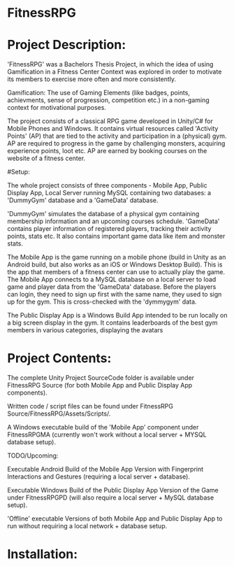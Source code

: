 # FitnessRPG

# Project Description:
 
'FitnessRPG' was a Bachelors Thesis Project, in which the idea of using Gamification in a Fitness Center Context was 
explored in order to motivate its members to exercise more often and more consistently.

Gamification: The use of Gaming Elements (like badges, points, achievments, sense of progression, competition etc.) in 
a non-gaming context for motivational purposes.

The project consists of a classical RPG game developed in Unity/C# for Mobile Phones and Windows.
It contains virtual resources called 'Activity Points' (AP) that are tied to the activity and participation in a (physical) gym.
AP are required to progress in the game by challenging monsters, acquiring experience points, loot etc.
AP are earned by booking courses on the website of a fitness center.

#Setup:

The whole project consists of three components - Mobile App, Public Display App, Local Server running MySQL containing 
two databases: a 'DummyGym' database and a 'GameData' database. 

'DummyGym' simulates the database of a physical gym containing membership information and an upcoming courses schedule.
'GameData' contains player information of registered players, tracking their activity points, stats etc. 
It also contains important game data like item and monster stats.  

The Mobile App is the game running on a mobile phone (build in Unity as an Android build, but also works as an iOS or Windows Desktop Build).
This is the app that members of a fitness center can use to actually play the game. The Mobile App connects to a MySQL database on a local server
to load game and player data from the 'GameData' database. Before the players can login, they need to sign up first with the same name, they used 
to sign up for the gym. This is cross-checked with the 'dymmygym' data.

The Public Display App is a Windows Build App intended to be run locally on a big screen display in the gym. It contains leaderboards of the best
gym members in various categories, displaying the avatars    

# Project Contents:

The complete Unity Project SourceCode folder is available under FitnessRPG Source (for both Mobile App and Public Display App components).

Written code / script files can be found under FitnessRPG Source/FitnessRPG/Assets/Scripts/.

A Windows executable build of the 'Mobile App' component under FitnessRPGMA (currently won't work without a local server + MYSQL database setup).

TODO/Upcoming: 

Executable Android Build of the Mobile App Version with Fingerprint Interactions and Gestures (requiring a local server + database).

Executable Windows Build of the Public Display App Version of the Game under FitnessRPGPD (will also require a local server + MySQL database setup).

'Offline' executable Versions of both Mobile App and Public Display App to run without requiring a local network + database setup.

 

# Installation: